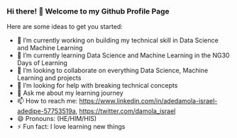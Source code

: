 ### Hi there! 👋 Welcome to my Github Profile Page

Here are some ideas to get you started:

- 🔭 I’m currently working on building my technical skill in Data Science and Machine Learning 
- 🌱 I’m currently learning Data Science and Machine Learning in the NG30 Days of Learning 
- 👯 I’m looking to collaborate on everything Data Science, Machine Learning and projects
- 🤔 I’m looking for help with breaking technical concepts 
- 💬 Ask me about my learning journey 
- 📫 How to reach me: https://www.linkedin.com/in/adedamola-israel-adedipe-57753519a, https://twitter.com/damola_israel
- 😄 Pronouns: (HE/HIM/HIS)
- ⚡ Fun fact: I love learning new things 
